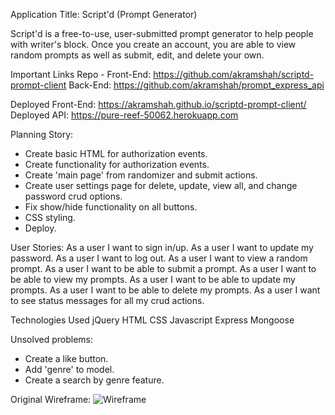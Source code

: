 Application Title: Script'd (Prompt Generator)

Script'd is a free-to-use, user-submitted prompt generator to help
people with writer's block. Once you create an account, you are able
to view random prompts as well as submit, edit, and delete your own.

Important Links
Repo -
Front-End: https://github.com/akramshah/scriptd-prompt-client
Back-End: https://github.com/akramshah/prompt_express_api

Deployed Front-End: https://akramshah.github.io/scriptd-prompt-client/
Deployed API: https://pure-reef-50062.herokuapp.com

Planning Story:
- Create basic HTML for authorization events.
- Create functionality for authorization events.
- Create 'main page' from randomizer and submit actions.
- Create user settings page for delete, update, view all,
and change password crud options.
- Fix show/hide functionality on all buttons.
- CSS styling.
- Deploy.

User Stories:
As a user I want to sign in/up.
As a user I want to update my password.
As a user I want to log out.
As a user I want to view a random prompt.
As a user I want to be able to submit a prompt.
As a user I want to be able to view my prompts.
As a user I want to be able to update my prompts.
As a user I want to be able to delete my prompts.
As a user I want to see status messages for all my crud actions.

Technologies Used
jQuery
HTML
CSS
Javascript
Express
Mongoose

Unsolved problems:
- Create a like button.
- Add 'genre' to model.
- Create a search by genre feature.

Original Wireframe:
![Wireframe](https://i.imgur.com/I3YieZT.png)